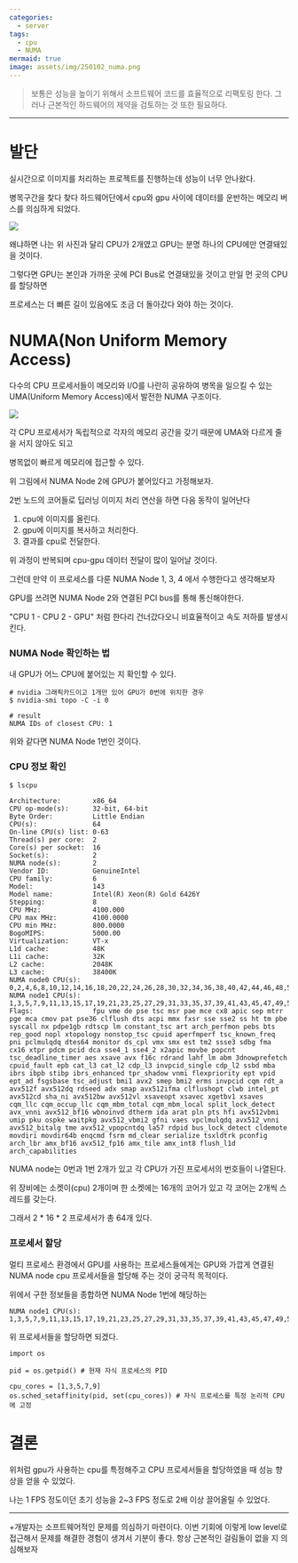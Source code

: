 ```yaml
---
categories:
  - server
tags:
  - cpu
  - NUMA
mermaid: true
image: assets/img/250102_numa.png
---
```

> 보통은 성능을 높이기 위해서 소프트웨어 코드를 효율적으로 리팩토링 한다. 그러나 근본적인 하드웨어의 제약을 검토하는 것 또한 필요하다.
---

# 발단
실시간으로 이미지를 처리하는 프로젝트를 진행하는데 성능이 너무 안나왔다.

병목구간을 찾다 찾다 하드웨어단에서 cpu와 gpu 사이에 데이터를 운반하는 메모리 버스를 의심하게 되었다.

![](https://i.imgur.com/4ZoDtfI.png)

왜냐하면 나는 위 사진과 달리 CPU가 2개였고 GPU는 분명 하나의 CPU에만 연결돼있을 것이다.

그렇다면 GPU는 본인과 가까운 곳에 PCI Bus로 연결돼있을 것이고 만일 먼 곳의 CPU를 할당하면 

프로세스는 더 빠른 길이 있음에도 조금 더 돌아갔다 와야 하는 것이다.

# NUMA(Non Uniform Memory Access)
다수의 CPU 프로세서들이 메모리와 I/O를 나란히 공유하여 병목을 일으킬 수 있는 UMA(Uniform Memory Access)에서 발전한 NUMA 구조이다.

![](https://i.imgur.com/327BfRx.png)

각 CPU 프로세서가 독립적으로 각자의 메모리 공간을 갖기 때문에 UMA와 다르게 줄을 서지 않아도 되고

병목없이 빠르게 메모리에 접근할 수 있다.

위 그림에서 NUMA Node 2에 GPU가 붙어있다고 가정해보자.

2번 노드의 코어들로 딥러닝 이미지 처리 연산을 하면 다음 동작이 일어난다
1. cpu에 이미지를 올린다.
2. gpu에 이미지를 복사하고 처리한다.
3. 결과를 cpu로 전달한다.

위 과정이 반복되며 cpu-gpu 데이터 전달이 많이 일어날 것이다.

그런데 만약 이 프로세스를 다룬 NUMA Node 1, 3, 4 에서 수행한다고 생각해보자

GPU를 쓰려면 NUMA Node 2와 연결된 PCI bus를 통해 통신해야한다.

"CPU 1 - CPU 2 - GPU" 처럼 한다리 건너갔다오니 비효율적이고 속도 저하를 발생시킨다.

### NUMA Node 확인하는 법
내 GPU가 어느 CPU에 붙어있는 지 확인할 수 있다.

```shell
# nvidia 그래픽카드이고 1개만 있어 GPU가 0번에 위치한 경우
$ nvidia-smi topo -C -i 0

# result
NUMA IDs of closest CPU: 1
```

위와 같다면 NUMA Node 1번인 것이다.

### CPU 정보 확인
```shell
$ lscpu

Architecture:        x86_64
CPU op-mode(s):      32-bit, 64-bit
Byte Order:          Little Endian
CPU(s):              64
On-line CPU(s) list: 0-63
Thread(s) per core:  2
Core(s) per socket:  16
Socket(s):           2
NUMA node(s):        2
Vendor ID:           GenuineIntel
CPU family:          6
Model:               143
Model name:          Intel(R) Xeon(R) Gold 6426Y
Stepping:            8
CPU MHz:             4100.000
CPU max MHz:         4100.0000
CPU min MHz:         800.0000
BogoMIPS:            5000.00
Virtualization:      VT-x
L1d cache:           48K
L1i cache:           32K
L2 cache:            2048K
L3 cache:            38400K
NUMA node0 CPU(s):   0,2,4,6,8,10,12,14,16,18,20,22,24,26,28,30,32,34,36,38,40,42,44,46,48,50,52,54,56,58,60,62
NUMA node1 CPU(s):   1,3,5,7,9,11,13,15,17,19,21,23,25,27,29,31,33,35,37,39,41,43,45,47,49,51,53,55,57,59,61,63
Flags:               fpu vme de pse tsc msr pae mce cx8 apic sep mtrr pge mca cmov pat pse36 clflush dts acpi mmx fxsr sse sse2 ss ht tm pbe syscall nx pdpe1gb rdtscp lm constant_tsc art arch_perfmon pebs bts rep_good nopl xtopology nonstop_tsc cpuid aperfmperf tsc_known_freq pni pclmulqdq dtes64 monitor ds_cpl vmx smx est tm2 ssse3 sdbg fma cx16 xtpr pdcm pcid dca sse4_1 sse4_2 x2apic movbe popcnt tsc_deadline_timer aes xsave avx f16c rdrand lahf_lm abm 3dnowprefetch cpuid_fault epb cat_l3 cat_l2 cdp_l3 invpcid_single cdp_l2 ssbd mba ibrs ibpb stibp ibrs_enhanced tpr_shadow vnmi flexpriority ept vpid ept_ad fsgsbase tsc_adjust bmi1 avx2 smep bmi2 erms invpcid cqm rdt_a avx512f avx512dq rdseed adx smap avx512ifma clflushopt clwb intel_pt avx512cd sha_ni avx512bw avx512vl xsaveopt xsavec xgetbv1 xsaves cqm_llc cqm_occup_llc cqm_mbm_total cqm_mbm_local split_lock_detect avx_vnni avx512_bf16 wbnoinvd dtherm ida arat pln pts hfi avx512vbmi umip pku ospke waitpkg avx512_vbmi2 gfni vaes vpclmulqdq avx512_vnni avx512_bitalg tme avx512_vpopcntdq la57 rdpid bus_lock_detect cldemote movdiri movdir64b enqcmd fsrm md_clear serialize tsxldtrk pconfig arch_lbr amx_bf16 avx512_fp16 amx_tile amx_int8 flush_l1d arch_capabilities
```

NUMA node는 0번과 1번 2개가 있고 각 CPU가 가진 프로세서의 번호들이 나열된다.

위 장비에는 소켓이(cpu) 2개이며 한 소켓에는 16개의 코어가 있고 각 코어는 2개씩 스레드를 갖는다.

그래서 2 * 16 * 2 프로세서가 총 64개 있다.

### 프로세서 할당
멀티 프로세스 환경에서 GPU를 사용하는 프로세스들에게는 GPU와 가깝게 연결된 NUMA node cpu 프로세서들을 할당해 주는 것이 궁극적 목적이다.

위에서 구한 정보들을 종합하면 NUMA Node 1번에 해당하는 
```shell
NUMA node1 CPU(s):   1,3,5,7,9,11,13,15,17,19,21,23,25,27,29,31,33,35,37,39,41,43,45,47,49,51,53,55,57,59,61,63
```

위 프로세서들을 할당하면 되겠다.

```python3
import os

pid = os.getpid() # 현재 자식 프로세스의 PID

cpu_cores = [1,3,5,7,9]
os.sched_setaffinity(pid, set(cpu_cores)) # 자식 프로세스를 특정 논리적 CPU에 고정
```


# 결론
위처럼 gpu가 사용하는 cpu를 특정해주고 CPU 프로세서들을 할당하였을 때 성능 향상을 얻을 수 있었다.

나는 1 FPS 정도이던 초기 성능을 2~3 FPS 정도로 2배 이상 끌어올릴 수 있었다.

---

+개발자는 소프트웨어적인 문제를 의심하기 마련이다. 이번 기회에 이렇게 low level로 접근해서 문제를 해결한 경험이 생겨서 기분이 좋다. 항상 근본적인 걸림돌이 없을 지 의심해보자